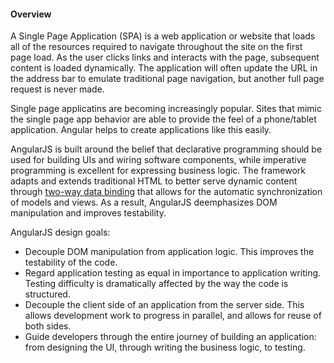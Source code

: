 #### Overview

A Single Page Application (SPA) is a web application or website that loads all of the resources required to navigate throughout the site on the first page load. As the user clicks links and interacts with the page, subsequent content is loaded dynamically. The application will often update the URL in the address bar to emulate traditional page navigation, but another full page request is never made.

Single page applicatins are becoming increasingly popular. Sites that mimic the single page app behavior are able to provide the feel of a phone/tablet application. Angular helps to create applications like this easily.

AngularJS is built around the belief that declarative programming should be used for building UIs and wiring software components, while imperative programming is excellent for expressing business logic. The framework adapts and extends traditional HTML to better serve dynamic content through <a class="x-grid-item"  href='/slidedeck/#6. View-Models-and-Data-Binding/5. Two-way Binding' target="_blank">two-way data binding</a> that allows for the automatic synchronization of models and views. As a result, AngularJS deemphasizes DOM manipulation and improves testability.

AngularJS design goals:

* Decouple DOM manipulation from application logic. This improves the testability of the code.
* Regard application testing as equal in importance to application writing. Testing difficulty is dramatically affected by the way the code is structured.
* Decouple the client side of an application from the server side. This allows development work to progress in parallel, and allows for reuse of both sides.
* Guide developers through the entire journey of building an application: from designing the UI, through writing the business logic, to testing.
